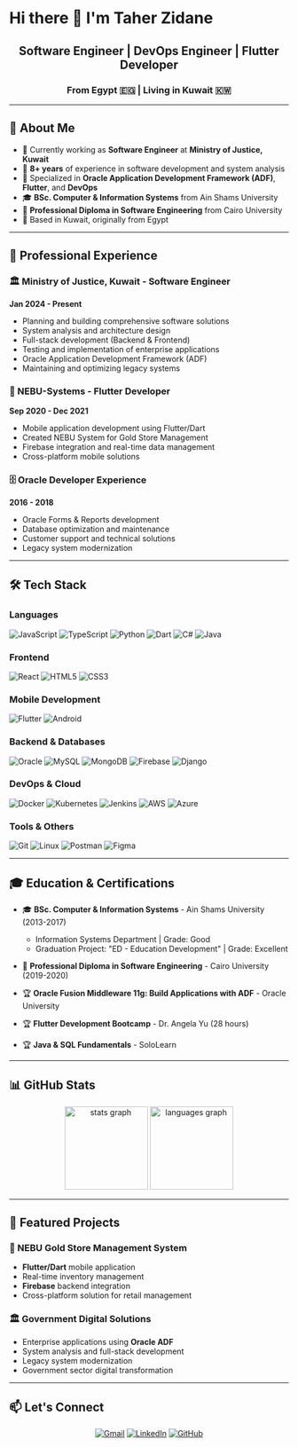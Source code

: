 # Hi there 👋 I'm Taher Zidane

<h2 align="center">Software Engineer | DevOps Engineer | Flutter Developer</h2>
<h3 align="center">From Egypt 🇪🇬 | Living in Kuwait 🇰🇼</h3>

---

## 🚀 About Me

- 🔭 Currently working as **Software Engineer** at **Ministry of Justice, Kuwait**
- 💼 **8+ years** of experience in software development and system analysis
- 🌱 Specialized in **Oracle Application Development Framework (ADF)**, **Flutter**, and **DevOps**
- 🎓 **BSc. Computer & Information Systems** from Ain Shams University
- 📜 **Professional Diploma in Software Engineering** from Cairo University
- 📍 Based in Kuwait, originally from Egypt

---

## 💼 Professional Experience

### 🏛️ Ministry of Justice, Kuwait - Software Engineer
**Jan 2024 - Present**
- Planning and building comprehensive software solutions
- System analysis and architecture design
- Full-stack development (Backend & Frontend)
- Testing and implementation of enterprise applications
- Oracle Application Development Framework (ADF)
- Maintaining and optimizing legacy systems

### 📱 NEBU-Systems - Flutter Developer
**Sep 2020 - Dec 2021**
- Mobile application development using Flutter/Dart
- Created NEBU System for Gold Store Management
- Firebase integration and real-time data management
- Cross-platform mobile solutions

### 🗄️ Oracle Developer Experience
**2016 - 2018**
- Oracle Forms & Reports development
- Database optimization and maintenance
- Customer support and technical solutions
- Legacy system modernization

---

## 🛠️ Tech Stack

### **Languages**
![JavaScript](https://img.shields.io/badge/-JavaScript-F7DF1E?style=flat-square&logo=javascript&logoColor=black)
![TypeScript](https://img.shields.io/badge/-TypeScript-3178C6?style=flat-square&logo=typescript&logoColor=white)
![Python](https://img.shields.io/badge/-Python-3776AB?style=flat-square&logo=python&logoColor=white)
![Dart](https://img.shields.io/badge/-Dart-0175C2?style=flat-square&logo=dart&logoColor=white)
![C#](https://img.shields.io/badge/-C%23-239120?style=flat-square&logo=c-sharp&logoColor=white)
![Java](https://img.shields.io/badge/-Java-007396?style=flat-square&logo=java&logoColor=white)

### **Frontend**
![React](https://img.shields.io/badge/-React-61DAFB?style=flat-square&logo=react&logoColor=black)
![HTML5](https://img.shields.io/badge/-HTML5-E34F26?style=flat-square&logo=html5&logoColor=white)
![CSS3](https://img.shields.io/badge/-CSS3-1572B6?style=flat-square&logo=css3&logoColor=white)

### **Mobile Development**
![Flutter](https://img.shields.io/badge/-Flutter-02569B?style=flat-square&logo=flutter&logoColor=white)
![Android](https://img.shields.io/badge/-Android-3DDC84?style=flat-square&logo=android&logoColor=white)

### **Backend & Databases**
![Oracle](https://img.shields.io/badge/-Oracle-F80000?style=flat-square&logo=oracle&logoColor=white)
![MySQL](https://img.shields.io/badge/-MySQL-4479A1?style=flat-square&logo=mysql&logoColor=white)
![MongoDB](https://img.shields.io/badge/-MongoDB-47A248?style=flat-square&logo=mongodb&logoColor=white)
![Firebase](https://img.shields.io/badge/-Firebase-FFCA28?style=flat-square&logo=firebase&logoColor=black)
![Django](https://img.shields.io/badge/-Django-092E20?style=flat-square&logo=django&logoColor=white)

### **DevOps & Cloud**
![Docker](https://img.shields.io/badge/-Docker-2496ED?style=flat-square&logo=docker&logoColor=white)
![Kubernetes](https://img.shields.io/badge/-Kubernetes-326CE5?style=flat-square&logo=kubernetes&logoColor=white)
![Jenkins](https://img.shields.io/badge/-Jenkins-D24939?style=flat-square&logo=jenkins&logoColor=white)
![AWS](https://img.shields.io/badge/-AWS-232F3E?style=flat-square&logo=amazon-aws&logoColor=white)
![Azure](https://img.shields.io/badge/-Azure-0078D4?style=flat-square&logo=microsoft-azure&logoColor=white)

### **Tools & Others**
![Git](https://img.shields.io/badge/-Git-F05032?style=flat-square&logo=git&logoColor=white)
![Linux](https://img.shields.io/badge/-Linux-FCC624?style=flat-square&logo=linux&logoColor=black)
![Postman](https://img.shields.io/badge/-Postman-FF6C37?style=flat-square&logo=postman&logoColor=white)
![Figma](https://img.shields.io/badge/-Figma-F24E1E?style=flat-square&logo=figma&logoColor=white)

---

## 🎓 Education & Certifications

- 🎓 **BSc. Computer & Information Systems** - Ain Shams University (2013-2017)
  - Information Systems Department | Grade: Good
  - Graduation Project: "ED - Education Development" | Grade: Excellent

- 📜 **Professional Diploma in Software Engineering** - Cairo University (2019-2020)

- 🏆 **Oracle Fusion Middleware 11g: Build Applications with ADF** - Oracle University
- 🏆 **Flutter Development Bootcamp** - Dr. Angela Yu (28 hours)
- 🏆 **Java & SQL Fundamentals** - SoloLearn

---

## 📊 GitHub Stats

<div align="center">
  <img src="https://github-readme-stats.vercel.app/api?username=Developer-Taher&hide_title=false&hide_rank=false&show_icons=true&include_all_commits=true&count_private=true&disable_animations=false&theme=dracula&locale=en&hide_border=false" height="150" alt="stats graph" />
  <img src="https://github-readme-stats.vercel.app/api/top-langs?username=Developer-Taher&locale=en&hide_title=false&layout=compact&card_width=320&langs_count=8&theme=dracula&hide_border=false" height="150" alt="languages graph" />
</div>

---

## 🌟 Featured Projects

### 🏪 NEBU Gold Store Management System
- **Flutter/Dart** mobile application
- Real-time inventory management
- **Firebase** backend integration
- Cross-platform solution for retail management

### 🏛️ Government Digital Solutions
- Enterprise applications using **Oracle ADF**
- System analysis and full-stack development
- Legacy system modernization
- Government sector digital transformation

---

## 📫 Let's Connect

<div align="center">
  
[![Gmail](https://img.shields.io/badge/-Gmail-D14836?style=for-the-badge&logo=gmail&logoColor=white)](mailto:Zidan202066@gmail.com)
[![LinkedIn](https://img.shields.io/badge/-LinkedIn-0077B5?style=for-the-badge&logo=linkedin&logoColor=white)](https://linkedin.com/in/taher-zidane)
[![GitHub](https://img.shields.io/badge/-GitHub-181717?style=for-the-badge&logo=github&logoColor=white)](https://github.com/Developer-Taher)
